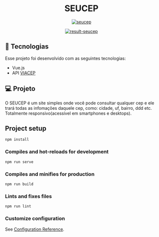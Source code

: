 
<h1 align="center"> 
  SEUCEP
</h1>

<p align="center">
  <a href="https://ibb.co/NWGCkFq"><img src="https://i.ibb.co/KV8hQ5g/seucep.png" alt="seucep" border="0"></a>  
</p>

<p align="center">
  <a href="https://ibb.co/4R05Y42"><img src="https://i.ibb.co/HT9kxGC/result-seucep.png" alt="result-seucep" border="0"></a>
</p>



## 🚀 Tecnologias
Esse projeto foi desenvolvido com as seguintes tecnologias:

- Vue.js
- API <a href="https://viacep.com.br/">VIACEP</a>


## 💻 Projeto

O SEUCEP é um site simples onde você pode consultar qualquer cep e ele trará todas as infomações daquele cep, como: cidade, uf, bairro, ddd etc. Totalmente responsivo(acessível em smartphones e desktops).

## Project setup
```
npm install
```

### Compiles and hot-reloads for development
```
npm run serve
```

### Compiles and minifies for production
```
npm run build
```

### Lints and fixes files
```
npm run lint
```

### Customize configuration
See [Configuration Reference](https://cli.vuejs.org/config/).
